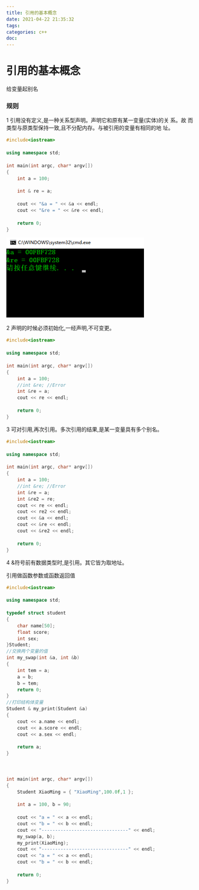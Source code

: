 ```yaml
---
title: 引用的基本概念
date: 2021-04-22 21:35:32
tags:
categories: c++
doc:
---
```


# 引用的基本概念

给变量起别名

### 规则

1 引用没有定义,是一种关系型声明。声明它和原有某一变量(实体)的关
系。故 而类型与原类型保持一致,且不分配内存。与被引用的变量有相同的地
址。

```c++
#include<iostream>

using namespace std;

int main(int argc, char* argv[])
{
	int a = 100;

	int & re = a;

	cout << "&a = " << &a << endl;
	cout << "&re = " << &re << endl;

	return 0;
}

```

![1619099566174](/images/javawz/1619099566174.png)

2 声明的时候必须初始化,一经声明,不可变更。

```c++
#include<iostream>

using namespace std;

int main(int argc, char* argv[])
{
	int a = 100;
	//int &re; //Error
	int &re = a;
	cout << re << endl;

	return 0;
}
```





3 可对引用,再次引用。多次引用的结果,是某一变量具有多个别名。

```c++
#include<iostream>

using namespace std;

int main(int argc, char* argv[])
{
	int a = 100;
	//int &re; //Error
	int &re = a;
	int &re2 = re;
	cout << re << endl;
	cout << re2 << endl;
	cout << &a << endl;
	cout << &re << endl;
	cout << &re2 << endl;

	return 0;
}
```

4 &符号前有数据类型时,是引用。其它皆为取地址。



引用做函数参数或函数返回值

```c++
#include<iostream>

using namespace std;

typedef struct student
{
	char name[50];
	float score;
	int sex;
}Student;
//交换两个变量的值
int my_swap(int &a, int &b)
{
	int tem = a;
	a = b;
	b = tem;
	return 0;
}
//打印结构体变量
Student & my_print(Student &a)
{
	cout << a.name << endl;
	cout << a.score << endl;
	cout << a.sex << endl;

	return a;
}



int main(int argc, char* argv[])
{
	Student XiaoMing = { "XiaoMing",100.0f,1 };

	int a = 100, b = 90;

	cout << "a = " << a << endl;
	cout << "b = " << b << endl;
	cout << "--------------------------------" << endl;
	my_swap(a, b);
	my_print(XiaoMing);
	cout << "--------------------------------" << endl;
	cout << "a = " << a << endl;
	cout << "b = " << b << endl;

	return 0;
}

```

